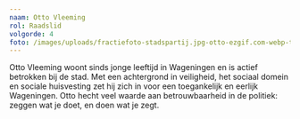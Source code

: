 ```yaml
---
naam: Otto Vleeming
rol: Raadslid
volgorde: 4
foto: /images/uploads/fractiefoto-stadspartij.jpg-otto-ezgif.com-webp-to-jpg-converter.jpg
---
```

Otto Vleeming woont sinds jonge leeftijd in Wageningen en is actief betrokken bij de stad. Met een achtergrond in veiligheid, het sociaal domein en sociale huisvesting zet hij zich in voor een toegankelijk en eerlijk Wageningen. Otto hecht veel waarde aan betrouwbaarheid in de politiek: zeggen wat je doet, en doen wat je zegt.